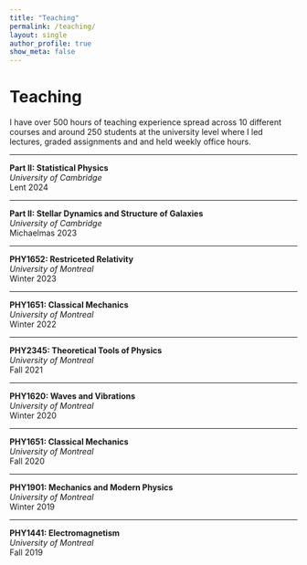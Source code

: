 ```yaml
---
title: "Teaching"
permalink: /teaching/
layout: single
author_profile: true
show_meta: false
---
```


# Teaching

I have over 500 hours of teaching experience spread across 10 different courses and around 250 students at the university level where I led lectures, graded assignments and and held weekly office hours.

---

**Part II: Statistical Physics**  
*University of Cambridge*  
Lent 2024

---

**Part II: Stellar Dynamics and Structure of Galaxies**  
*University of Cambridge*  
Michaelmas 2023

---

**PHY1652: Restriceted Relativity**  
*University of Montreal*  
Winter 2023

---

**PHY1651: Classical Mechanics**  
*University of Montreal*  
Winter 2022

---

**PHY2345: Theoretical Tools of Physics**  
*University of Montreal*  
Fall 2021

---

**PHY1620: Waves and Vibrations**  
*University of Montreal*  
Winter 2020

---

**PHY1651: Classical Mechanics**  
*University of Montreal*  
Fall 2020

---

**PHY1901: Mechanics and Modern Physics**  
*University of Montreal*  
Winter 2019

---

**PHY1441: Electromagnetism**  
*University of Montreal*  
Fall 2019
